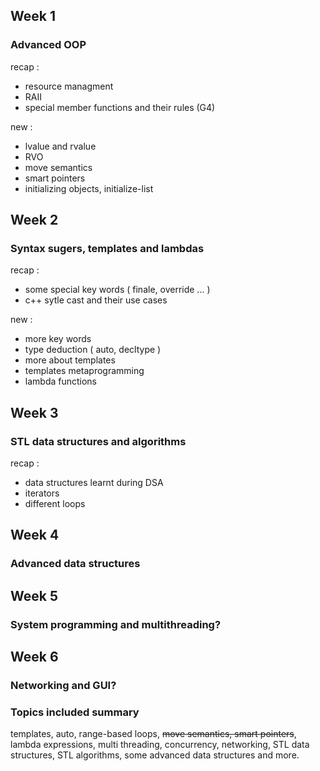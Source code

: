 ## Week 1

### Advanced OOP

recap :
- resource managment
- RAII
- special member functions and their rules (G4)

new :
- lvalue and rvalue
- RVO
- move semantics
- smart pointers
- initializing objects, initialize-list 

## Week 2

### Syntax sugers, templates and lambdas

recap :
- some special key words ( finale, override ... )
- c++ sytle cast and their use cases

new : 
- more key words
- type deduction ( auto, decltype )
- more about templates
- templates metaprogramming
- lambda functions


## Week 3

### STL data structures and algorithms

recap :
- data structures learnt during DSA
- iterators
- different loops

## Week 4

### Advanced data structures

## Week 5

### System programming and multithreading?

## Week 6

### Networking and GUI?






### Topics included summary

templates, auto, range-based loops, ~~move semantics, smart pointers~~, lambda expressions,
multi threading, concurrency, networking, STL data structures, STL algorithms,
some advanced data structures and more.

